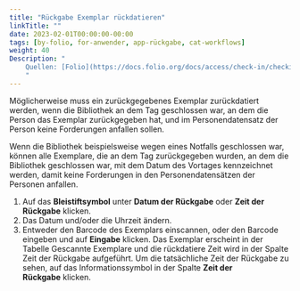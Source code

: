 ```yaml
---
title: "Rückgabe Exemplar rückdatieren"
linkTitle: ""
date: 2023-02-01T00:00:00-00:00
tags: [by-folio, for-anwender, app-rückgabe, cat-workflows]
weight: 40
Description: "
    Quellen: [Folio](https://docs.folio.org/docs/access/check-in/checkin/#checking-in-and-backdating-an-item ) & [GBV](https://info.gbv.de/pages/viewpage.action?pageId=843317310)
    "
---
```


Möglicherweise muss ein zurückgegebenes Exemplar zurückdatiert werden, wenn die Bibliothek an dem Tag geschlossen war, an dem die Person das Exemplar zurückgegeben hat, und im Personendatensatz der Person keine Forderungen anfallen sollen.

Wenn die Bibliothek beispielsweise wegen eines Notfalls geschlossen war, können alle Exemplare, die an dem Tag zurückgegeben wurden, an dem die Bibliothek geschlossen war, mit dem Datum des Vortages kennzeichnet werden, damit keine Forderungen in den Personendatensätzen der Personen anfallen.

1.  Auf das **Bleistiftsymbol** unter **Datum der Rückgabe** oder **Zeit der Rückgabe** klicken.
2.  Das Datum und/oder die Uhrzeit ändern.
3.  Entweder den Barcode des Exemplars einscannen, oder den Barcode eingeben und auf **Eingabe** klicken. Das Exemplar erscheint in der Tabelle Gescannte Exemplare und die rückdatiere Zeit wird in der Spalte Zeit der Rückgabe aufgeführt. Um die tatsächliche Zeit der Rückgabe zu sehen, auf das Informationssymbol in der Spalte **Zeit der Rückgabe** klicken.

